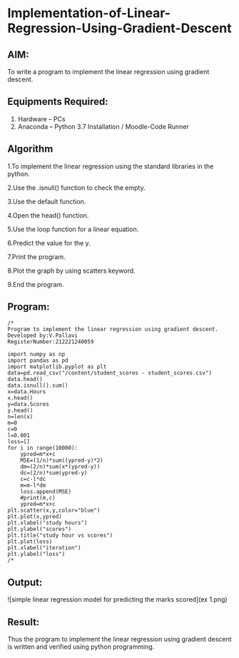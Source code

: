 # Implementation-of-Linear-Regression-Using-Gradient-Descent

## AIM:
To write a program to implement the linear regression using gradient descent.

## Equipments Required:
1. Hardware – PCs
2. Anaconda – Python 3.7 Installation / Moodle-Code Runner

## Algorithm
1.To implement the linear regression using the standard libraries in the python.

2.Use the .isnull() function to check the empty.

3.Use the default function.

4.Open the head() function.

5.Use the loop function for a linear equation.

6.Predict the value for the y.

7.Print the program.

8.Plot the graph by using scatters keyword.

9.End the program.
## Program:

```
/*
Program to implement the linear regression using gradient descent.
Developed by:V.Pallavi 
RegisterNumber:212221240059

import numpy as np
import pandas as pd
import matplotlib.pyplot as plt
data=pd.read_csv("/content/student_scores - student_scores.csv")
data.head()
data.isnull().sum()
x=data.Hours
x.head()
y=data.Scores
y.head()
n=len(x)
m=0
c=0
l=0.001
loss=[]
for i in range(10000):
    ypred=m*x+c
    MSE=(1/n)*sum((ypred-y)*2)
    dm=(2/n)*sum(x*(ypred-y))
    dc=(2/n)*sum(ypred-y)
    c=c-l*dc
    m=m-l*dm
    loss.append(MSE)
    #print(m,c)
    ypred=m*x+c
plt.scatter(x,y,color="blue")
plt.plot(x,ypred)
plt.xlabel("study hours")
plt.ylabel("scores")
plt.title("study hour vs scores")
plt.plot(loss)
plt.xlabel("iteration")
plt.ylabel("loss")
/*
```

## Output:
![simple linear regression model for predicting the marks scored](ex 1.png)
## Result:
Thus the program to implement the linear regression using gradient descent is written and verified using python programming.
